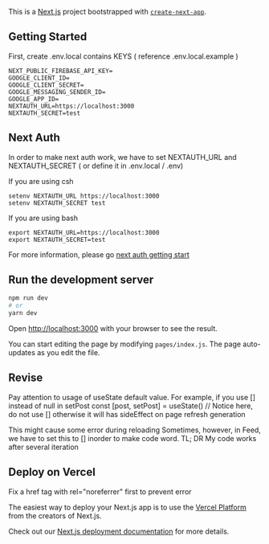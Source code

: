 This is a [Next.js](https://nextjs.org/) project bootstrapped with [`create-next-app`](https://github.com/vercel/next.js/tree/canary/packages/create-next-app).

## Getting Started

First, create .env.local contains KEYS ( reference .env.local.example )


```
NEXT_PUBLIC_FIREBASE_API_KEY=
GOOGLE_CLIENT_ID=
GOOGLE_CLIENT_SECRET=
GOOGLE_MESSAGING_SENDER_ID=
GOOGLE_APP_ID=
NEXTAUTH_URL=https://localhost:3000
NEXTAUTH_SECRET=test
```

## Next Auth

In order to make next auth work, we have to set NEXTAUTH_URL and NEXTAUTH_SECRET ( or define it in .env.local / .env) 

If you are using csh
```
setenv NEXTAUTH_URL https://localhost:3000
setenv NEXTAUTH_SECRET test
```
If you are using bash
```
export NEXTAUTH_URL=https://localhost:3000
export NEXTAUTH_SECRET=test
```

For more information, please go [next auth getting start](https://next-auth.js.org/getting-started/example)


## Run the development server


```bash
npm run dev
# or
yarn dev
```

Open [http://localhost:3000](http://localhost:3000) with your browser to see the result.

You can start editing the page by modifying `pages/index.js`. The page auto-updates as you edit the file.

## Revise

Pay attention to usage of useState default value. For example, if you use [] instead of null in setPost
const [post, setPost] = useState() // Notice here, do not use [] otherwise it will has sideEffect on page refresh generation

This might cause some error during reloading
Sometimes, however, in Feed, we have to set this to [] inorder to make code word.
TL; DR My code works after several iteration

## Deploy on Vercel

Fix a href tag with rel="noreferrer" first to prevent error

The easiest way to deploy your Next.js app is to use the [Vercel Platform](https://vercel.com/new?utm_medium=default-template&filter=next.js&utm_source=create-next-app&utm_campaign=create-next-app-readme) from the creators of Next.js.

Check out our [Next.js deployment documentation](https://nextjs.org/docs/deployment) for more details.
